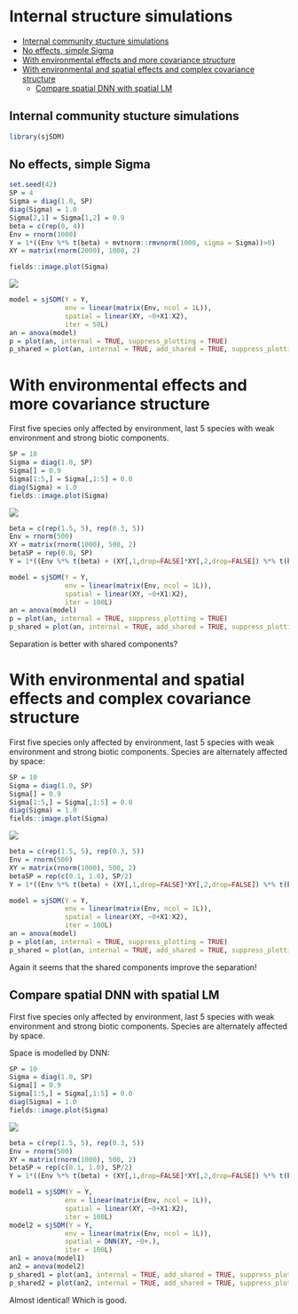 # Internal structure simulations

- [Internal community stucture
  simulations](#internal-community-stucture-simulations)
- [No effects, simple Sigma](#no-effects-simple-sigma)
- [With environmental effects and more covariance
  structure](#with-environmental-effects-and-more-covariance-structure)
- [With environmental and spatial effects and complex covariance
  structure](#with-environmental-and-spatial-effects-and-complex-covariance-structure)
  - [Compare spatial DNN with spatial
    LM](#compare-spatial-dnn-with-spatial-lm)

## Internal community stucture simulations

``` r
library(sjSDM)
```

## No effects, simple Sigma

``` r
set.seed(42)
SP = 4
Sigma = diag(1.0, SP)
diag(Sigma) = 1.0
Sigma[2,1] = Sigma[1,2] = 0.9
beta = c(rep(0, 4))
Env = rnorm(1000)
Y = 1*((Env %*% t(beta) + mvtnorm::rmvnorm(1000, sigma = Sigma))>0)
XY = matrix(rnorm(2000), 1000, 2)

fields::image.plot(Sigma)
```

![](Internal_files/figure-commonmark/unnamed-chunk-2-1.png)

``` r
model = sjSDM(Y = Y, 
              env = linear(matrix(Env, ncol = 1L)), 
              spatial = linear(XY, ~0+X1:X2),
              iter = 50L)
an = anova(model)
p = plot(an, internal = TRUE, suppress_plotting = TRUE)
p_shared = plot(an, internal = TRUE, add_shared = TRUE, suppress_plotting = TRUE)
```

# With environmental effects and more covariance structure

First five species only affected by environment, last 5 species with
weak environment and strong biotic components.

``` r
SP = 10
Sigma = diag(1.0, SP)
Sigma[] = 0.9
Sigma[1:5,] = Sigma[,1:5] = 0.0
diag(Sigma) = 1.0
fields::image.plot(Sigma)
```

![](Internal_files/figure-commonmark/unnamed-chunk-7-1.png)

``` r
beta = c(rep(1.5, 5), rep(0.3, 5))
Env = rnorm(500)
XY = matrix(rnorm(1000), 500, 2)
betaSP = rep(0.0, SP)
Y = 1*((Env %*% t(beta) + (XY[,1,drop=FALSE]*XY[,2,drop=FALSE]) %*% t(betaSP) +  mvtnorm::rmvnorm(500, sigma = Sigma))>0)
```

``` r
model = sjSDM(Y = Y, 
              env = linear(matrix(Env, ncol = 1L)), 
              spatial = linear(XY, ~0+X1:X2),
              iter = 100L)
an = anova(model)
p = plot(an, internal = TRUE, suppress_plotting = TRUE)
p_shared = plot(an, internal = TRUE, add_shared = TRUE, suppress_plotting = TRUE)
```

Separation is better with shared components?

# With environmental and spatial effects and complex covariance structure

First five species only affected by environment, last 5 species with
weak environment and strong biotic components. Species are alternately
affected by space:

``` r
SP = 10
Sigma = diag(1.0, SP)
Sigma[] = 0.9
Sigma[1:5,] = Sigma[,1:5] = 0.0
diag(Sigma) = 1.0
fields::image.plot(Sigma)
```

![](Internal_files/figure-commonmark/unnamed-chunk-12-1.png)

``` r
beta = c(rep(1.5, 5), rep(0.3, 5))
Env = rnorm(500)
XY = matrix(rnorm(1000), 500, 2)
betaSP = rep(c(0.1, 1.0), SP/2)
Y = 1*((Env %*% t(beta) + (XY[,1,drop=FALSE]*XY[,2,drop=FALSE]) %*% t(betaSP) +  mvtnorm::rmvnorm(500, sigma = Sigma))>0)
```

``` r
model = sjSDM(Y = Y, 
              env = linear(matrix(Env, ncol = 1L)), 
              spatial = linear(XY, ~0+X1:X2),
              iter = 100L)
an = anova(model)
p = plot(an, internal = TRUE, suppress_plotting = TRUE)
p_shared = plot(an, internal = TRUE, add_shared = TRUE, suppress_plotting = TRUE)
```

Again it seems that the shared components improve the separation!

## Compare spatial DNN with spatial LM

First five species only affected by environment, last 5 species with
weak environment and strong biotic components. Species are alternately
affected by space.

Space is modelled by DNN:

``` r
SP = 10
Sigma = diag(1.0, SP)
Sigma[] = 0.9
Sigma[1:5,] = Sigma[,1:5] = 0.0
diag(Sigma) = 1.0
fields::image.plot(Sigma)
```

![](Internal_files/figure-commonmark/unnamed-chunk-17-1.png)

``` r
beta = c(rep(1.5, 5), rep(0.3, 5))
Env = rnorm(500)
XY = matrix(rnorm(1000), 500, 2)
betaSP = rep(c(0.1, 1.0), SP/2)
Y = 1*((Env %*% t(beta) + (XY[,1,drop=FALSE]*XY[,2,drop=FALSE]) %*% t(betaSP) +  mvtnorm::rmvnorm(500, sigma = Sigma))>0)
```

``` r
model1 = sjSDM(Y = Y, 
              env = linear(matrix(Env, ncol = 1L)), 
              spatial = linear(XY, ~0+X1:X2),
              iter = 100L)
model2 = sjSDM(Y = Y, 
              env = linear(matrix(Env, ncol = 1L)), 
              spatial = DNN(XY, ~0+.),
              iter = 100L)
an1 = anova(model1)
an2 = anova(model2)
p_shared1 = plot(an1, internal = TRUE, add_shared = TRUE, suppress_plotting = TRUE)
p_shared2 = plot(an2, internal = TRUE, add_shared = TRUE, suppress_plotting = TRUE)
```

Almost identical! Which is good.
